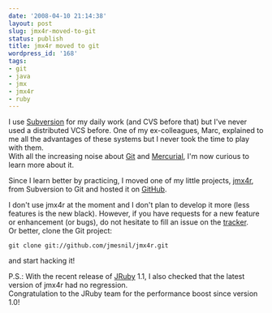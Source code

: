 ```yaml
---
date: '2008-04-10 21:14:38'
layout: post
slug: jmx4r-moved-to-git
status: publish
title: jmx4r moved to git
wordpress_id: '168'
tags:
- git
- java
- jmx
- jmx4r
- ruby
---
```


I use [Subversion][svn] for my daily work (and CVS before that) but I've never used a distributed VCS before.
One of my ex-colleagues, Marc, explained to me all the advantages of these systems but I never took the time to play with them.  
With all the increasing noise about [Git][git] and [Mercurial][mercurial], I'm now curious to learn more about it.  

Since I learn better by practicing, I moved one of my little projects, [jmx4r][jmx4r], from Subversion to Git and hosted it on [GitHub][github].

I don't use jmx4r at the moment and I don't plan to develop it more (less features is the new black). However, if you have requests for a new feature or enhancement (or bugs), do not hesitate to fill an issue on the [tracker][jmx4r-tracker].  
Or better, clone the Git project:


    
    
    git clone git://github.com/jmesnil/jmx4r.git
    



and start hacking it!

P.S.: 
With the recent release of [JRuby][jruby] 1.1, I also checked that the latest version of jmx4r had no regression.  
Congratulation to the JRuby team for the performance boost since version 1.0!

[git]: http://git.or.cz/
[mercurial]: http://www.selenic.com/mercurial/wiki/
[jmx4r]: http://code.google.com/p/jmx4r/
[github]: http://github.com/jmesnil/jmx4r
[svn]: http://subversion.tigris.org/
[jruby]: http://jruby.codehaus.org/
[jmx4r-tracker]: http://code.google.com/p/jmx4r/issues/list
